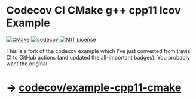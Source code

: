 # Codecov CI CMake g++ cpp11 lcov Example

[![CMake](https://github.com/samcunliffe/example-cpp11-cmake/actions/workflows/cmake.yml/badge.svg)](https://github.com/samcunliffe/example-cpp11-cmake/actions/workflows/cmake.yml)
[![codecov](https://codecov.io/gh/samcunliffe/example-cpp11-cmake/branch/master/graph/badge.svg?token=3Q6BQ03BLP)](https://codecov.io/gh/samcunliffe/example-cpp11-cmake)
[![MIT License](https://img.shields.io/badge/license-MIT-007EC7.svg)](LICENSE)

This is a fork of the codecov example which I've just converted from travis CI to GitHub actions (and updated the all-important badges).
You probably want the original.

# → [codecov/example-cpp11-cmake](https://github.com/codecov/example-cpp11-cmake)
